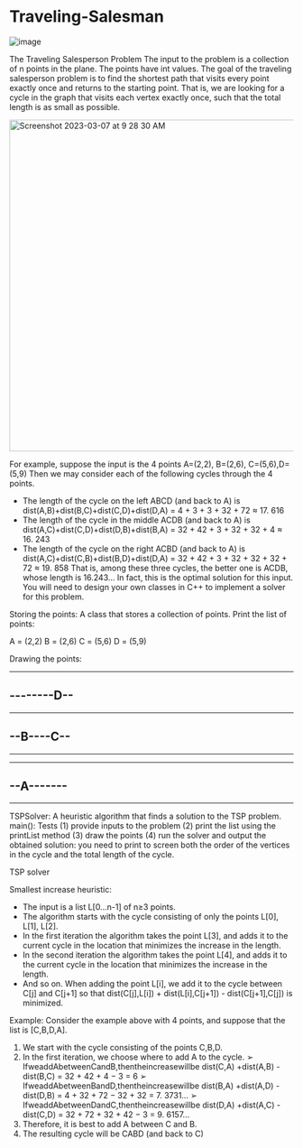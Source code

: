 # Traveling-Salesman

![image](https://user-images.githubusercontent.com/89245846/223502017-cb72eeab-2507-4dc8-8188-fee4ec9265aa.png)

  The Traveling Salesperson Problem
The input to the problem is a collection of n points in the plane. The points have int values.
The goal of the traveling salesperson problem is to find the shortest path that visits every point exactly once and returns to the starting point. That is, we are looking for a cycle in the graph that visits each vertex exactly once, such that the total length is as small as possible.

   <img width="588" alt="Screenshot 2023-03-07 at 9 28 30 AM" src="https://user-images.githubusercontent.com/89245846/223501588-80196599-23d6-4499-b8a9-73fe962a416c.png">

For example, suppose the input is the 4 points
A=(2,2), B=(2,6), C=(5,6),D=(5,9)
Then we may consider each of the following cycles through the 4 points.
  - The length of the cycle on the left ABCD (and back to A) is dist(A,B)+dist(B,C)+dist(C,D)+dist(D,A) = 4 + 3 + 3 + 32 + 72 ≈ 17. 616
- The length of the cycle in the middle ACDB (and back to A) is dist(A,C)+dist(C,D)+dist(D,B)+dist(B,A) = 32 + 42 + 3 + 32 + 32 + 4 ≈ 16. 243
- The length of the cycle on the right ACBD (and back to A) is dist(A,C)+dist(C,B)+dist(B,D)+dist(D,A) = 32 + 42 + 3 + 32 + 32 + 32 + 72 ≈ 19. 858
That is, among these three cycles, the better one is ACDB, whose length is 16.243... In fact, this is the optimal solution for this input.
You will need to design your own classes in C++ to implement a solver for this problem.
      
      
Storing the points:
A class that stores a collection of points. 
Print the list of points:

A = (2,2)
B = (2,6)
C = (5,6)
D = (5,9)

Drawing the points:

-----------
--------D--
-----------
-----------
--B----C--
-----------
-----------
-----------
--A-------
-----------
-----------

TSPSolver:
A heuristic algorithm that finds a solution to the TSP problem. 
main():
Tests (1) provide inputs to the problem (2) print the list using the printList method (3) draw the points (4) run the solver and output the obtained solution: you need to print to screen both the order of the vertices in the cycle and the total length of the cycle.
       
TSP solver

Smallest increase heuristic:

* The input is a list L[0...n-1] of n≥3 points.
* The algorithm starts with the cycle consisting of only the points L[0], L[1], L[2].
* In the first iteration the algorithm takes the point L[3], and adds it to the current cycle in the
location that minimizes the increase in the length.
* In the second iteration the algorithm takes the point L[4], and adds it to the current cycle in
the location that minimizes the increase in the length.
* And so on. When adding the point L[i], we add it to the cycle between C[j] and C[j+1] so
that dist(C[j],L[i]) + dist(L[i],C[j+1]) - dist(C[j+1],C[j]) is minimized.

Example:
Consider the example above with 4 points, and suppose that the list is [C,B,D,A].
1. We start with the cycle consisting of the points C,B,D.
2. In the first iteration, we choose where to add A to the cycle.
➢ IfweaddAbetweenCandB,thentheincreasewillbe dist(C,A) +dist(A,B) - dist(B,C) = 32 + 42 + 4 − 3 = 6
➢ IfweaddAbetweenBandD,thentheincreasewillbe
dist(B,A) +dist(A,D) - dist(D,B) = 4 + 32 + 72 − 32 + 32 = 7. 3731...
➢ IfweaddAbetweenDandC,thentheincreasewillbe
dist(D,A) +dist(A,C) - dist(C,D) = 32 + 72 + 32 + 42 − 3 = 9. 6157...
3. Therefore, it is best to add A between C and B.
4. The resulting cycle will be CABD (and back to C)
